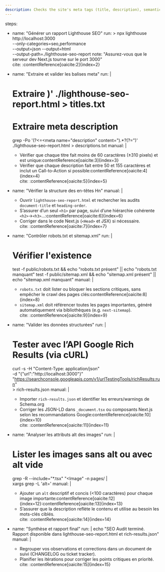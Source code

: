 ```yaml
---
description: Checks the site's meta tags (title, description), semantic HTML structure and performance (loading time) to optimize SEO.
---
```


steps:

  - name: "Générer un rapport Lighthouse SEO"
    run: >
      npx lighthouse http://localhost:3000 \
        --only-categories=seo,performance \
        --output=json --output=html \
        --output-path=./lighthouse-seo-report
    note: "Assurez-vous que le serveur dev Next.js tourne sur le port 3000"  
    cite: :contentReference[oaicite:2]{index=2}

  - name: "Extraire et valider les balises meta"
    run: |
      # Extraire <title>
      grep -Po '(?<=<title>).*?(?=</title>)' ./lighthouse-seo-report.html > titles.txt
      # Extraire meta description
      grep -Po '(?<=<meta name="description" content=").*?(?=")' ./lighthouse-seo-report.html > descriptions.txt
    manual: |
      - Vérifier que chaque titre fait moins de 60 caractères (±310 pixels) et est unique:contentReference[oaicite:3]{index=3}  
      - Vérifier que chaque description fait entre 50 et 155 caractères et inclut un Call-to-Action si possible:contentReference[oaicite:4]{index=4}  
    cite: :contentReference[oaicite:5]{index=5}

  - name: "Vérifier la structure des en-têtes Hn"
    manual: |
      - Ouvrir `lighthouse-seo-report.html` et rechercher les audits `document-title` et `heading-order`.  
      - S’assurer d’un seul `<h1>` par page, suivi d’une hiérarchie cohérente `<h2>`→`<h3>`…:contentReference[oaicite:6]{index=6}  
      - Corriger dans le code Next.js (`<Head>` et JSX) si nécessaire.  
    cite: :contentReference[oaicite:7]{index=7}

  - name: "Contrôler robots.txt et sitemap.xml"
    run: |
      # Vérifier l'existence
      test -f public/robots.txt && echo "robots.txt présent" || echo "robots.txt manquant"
      test -f public/sitemap.xml && echo "sitemap.xml présent" || echo "sitemap.xml manquant"
    manual: |
      - `robots.txt` doit lister ou bloquer les sections critiques, sans empêcher le crawl des pages clés:contentReference[oaicite:8]{index=8}  
      - `sitemap.xml` doit référencer toutes les pages importantes, généré automatiquement via bibliothèques (e.g. `next-sitemap`).  
    cite: :contentReference[oaicite:9]{index=9}

  - name: "Valider les données structurées"
    run: |
      # Tester avec l’API Google Rich Results (via cURL)
      curl -s -H "Content-Type: application/json" \
        -d "{\"url\":\"http://localhost:3000\"}" \
        "https://searchconsole.googleapis.com/v1/urlTestingTools/richResults:run" \
        > rich-results.json
    manual: |
      - Importer `rich-results.json` et identifier les erreurs/warnings de Schema.org  
      - Corriger les JSON-LD dans `_document.tsx` ou composants Next.js selon les recommandations Google:contentReference[oaicite:10]{index=10}  
    cite: :contentReference[oaicite:11]{index=11}

  - name: "Analyser les attributs alt des images"
    run: |
      # Lister les images sans alt ou avec alt vide
      grep -R --include="*.tsx" "<Image" -n pages/ | \
        xargs grep -L 'alt='
    manual: |
      - Ajouter un `alt` descriptif et concis (<100 caractères) pour chaque image importante:contentReference[oaicite:12]{index=12}:contentReference[oaicite:13]{index=13}  
      - S’assurer que la description reflète le contenu et utilise au besoin les mots-clés ciblés.  
    cite: :contentReference[oaicite:14]{index=14}

  - name: "Synthèse et rapport final"
    run: |
      echo "SEO Audit terminé. Rapport disponible dans lighthouse-seo-report.html et rich-results.json"
    manual: |
      - Regrouper vos observations et corrections dans un document de suivi (CHANGELOG ou ticket tracker).  
      - Planifier les itérations pour corriger les points critiques en priorité.  
    cite: :contentReference[oaicite:15]{index=15}